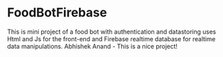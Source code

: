 # FoodBotFirebase
This is  mini project of a food bot with authentication and datastoring uses Html and Js for the front-end and Firebase realtime database for realtime data manipulations.
Abhishek Anand - This is a nice project!
